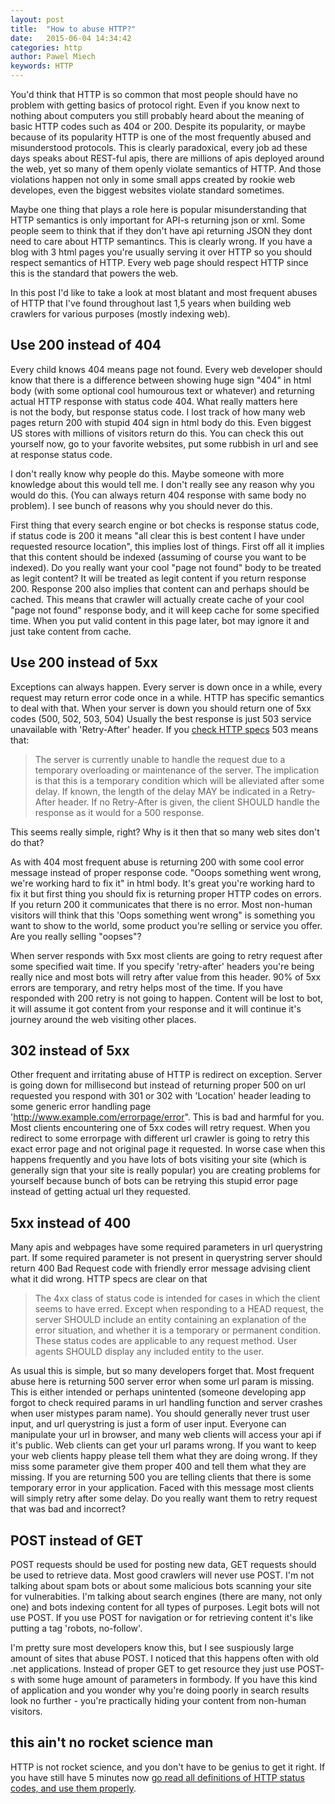 ```yaml
---
layout: post
title:  "How to abuse HTTP?"
date:   2015-06-04 14:34:42
categories: http
author: Pawel Miech
keywords: HTTP
---
```


You'd think that HTTP is so common that most people should have no problem 
with getting basics of protocol right. Even if you know next to nothing about computers
you still probably heard about the meaning of basic HTTP codes such as 404 or 200. 
Despite its popularity, or maybe because of its popularity HTTP is one 
of the most frequently abused and misunderstood protocols. This is clearly 
paradoxical, every job ad these days speaks about REST-ful apis, there
are millions of apis deployed around the web, yet so many of them openly
violate semantics of HTTP. And those violations happen not only in some
small apps created by rookie web developes, even the biggest websites violate
standard sometimes.

Maybe one thing that plays a role here is popular misunderstanding that HTTP 
semantics is only important for API-s returning json or xml. Some people
seem to think that if they don't have api returning JSON they dont need to 
care about HTTP semantincs. This is clearly wrong. If you have a blog with 3 html pages you're usually 
serving it over HTTP so you should respect semantics of HTTP. 
Every web page should respect HTTP since this is the standard 
that powers the web.

In this post I'd like to take a look at most blatant and most frequent 
abuses of HTTP that I've found throughout last 1,5 years when building
web crawlers for various purposes (mostly indexing web).

## Use 200 instead of 404

Every child knows 404 means page not found. Every web developer should
know that there is a difference between showing huge sign "404" in html
body (with some optional cool humourous text or whatever) and returning
actual HTTP response with status code 404. What really matters here  
is not the body, but response status code. I lost track of how many
web pages return 200 with stupid 404 sign in html body do this. Even biggest US stores with millions of visitors return
do this. You can check this out yourself now,
go to your favorite websites, put some rubbish in url and see at response
status code.

I don't really know why people do this. Maybe someone with more knowledge about
this would tell me. I don't really see any reason why you would do this. 
(You can always return 404 response with same body no problem).
I see bunch of reasons why you should never do this. 

First thing that every search engine or bot checks is response status code, 
if status code is 200 it means "all clear this is best content I have under
requested resource location", this implies
lost of things. First off all it implies that this content should be indexed 
(assuming of course you want to be indexed). Do you
really want your cool "page not found" body to be treated as legit content?
It will be treated as legit content if you return response 200.
Response 200 also implies that content can and perhaps should be cached. 
This means that crawler will actually create cache of your cool
"page not found" response body, and it will keep cache for some specified
time. When you put valid content in this page later, bot may ignore it
and just take content from cache. 

## Use 200 instead of 5xx

Exceptions can always happen. Every server is down once in a while, every 
request may return error code once in a while. HTTP has specific semantics
to deal with that. When your server is down you should return one of 5xx codes
(500, 502, 503, 504)
Usually the best response is just 503 service unavailable with 'Retry-After' 
header. If you [check HTTP specs](http://www.w3.org/Protocols/rfc2616/rfc2616-sec10.html#sec10.5.4)
503 means that:

> The server is currently unable to handle the request due to a temporary overloading or maintenance of the server. The implication is that this is a temporary condition which will be alleviated after some delay. If known, the length of the delay MAY be indicated in a Retry-After header. If no Retry-After is given, the client SHOULD handle the response as it would for a 500 response.


This seems really simple, right? Why is it then that so many web sites
don't do that?

As with 404 most frequent abuse is returning 200 with some cool error message 
instead of proper response code. "Ooops something went wrong, we're working
hard to fix it" in html body. It's great you're working hard to fix it but
first thing you should fix is returning proper HTTP codes on errors. If 
you return 200 it communicates that there is no error. 
Most non-human visitors will think that this 'Oops something went wrong" 
is something you want to show to the world, some product you're selling or 
service you offer. Are you really selling "oopses"? 

When server responds with 5xx most clients are going to retry request
after some specified wait time. If you specify 'retry-after' headers
you're being really nice and most bots will retry after value from this
header. 90% of 5xx errors are temporary, and retry helps
most of the time. If you have responded with 200 retry 
is not going to happen. Content will be lost to bot, it will assume it got
content from your response and it will continue it's journey around the web
visiting other places.

## 302 instead of 5xx

Other frequent and irritating abuse of HTTP is redirect on exception. 
Server is going down for millisecond but instead of returning proper 500 on
url requested you respond with 301 or 302 with 'Location' header leading
to some generic error handling page 'http://www.example.com/errorpage/error".
This is bad and harmful for you. Most clients encountering
one of 5xx codes will retry request.
When you redirect to some errorpage with different url crawler is going
to retry this exact error page and not original page it requested. In worse
case when this happens frequently and you have lots of bots visiting your site
(which is generally sign that your site is really popular) you are creating
problems for yourself because bunch of bots can be retrying this stupid error
page instead of getting actual url they requested. 

## 5xx instead of 400

Many apis and webpages have some required parameters in url querystring part. 
If some required parameter is not present in querystring
server should return 400 Bad Request code with friendly error message
advising client what it did wrong. HTTP specs are clear on that

> The 4xx class of status code is intended for cases in which the client seems to have erred. Except when responding to a HEAD request, the server SHOULD include an entity containing an explanation of the error situation, and whether it is a temporary or permanent condition. These status codes are applicable to any request method. User agents SHOULD display any included entity to the user.

As usual this is simple, but so many developers forget that. Most frequent
abuse here is returning 500 server error when some url param is missing. This is
either intended or perhaps unintented (someone developing app forgot to check
required params in url handling function and server crashes when user mistypes
param name). You
should generally never trust user input, and url querystring is just a form
of user input. Everyone can manipulate your url in browser, and many web
clients will access your api if it's public. Web clients can get your url
params wrong. If you want to keep your web
clients happy please tell them what they are doing wrong. If they miss some
parameter give them proper 400 and tell them what they are missing. If you
are returning 500 you are telling clients that there is some temporary error
in your application. Faced with this message most clients will simply retry
after some delay. Do you really want them to retry request that was bad and
incorrect? 

## POST instead of GET

POST requests should be used for posting new data, GET requests should be used
to retrieve data. Most good crawlers will never use POST. I'm not talking about
spam bots or about some malicious bots scanning your site for vulnerabities. 
I'm talking about search engines (there are many, not only one) and bots indexing
content for all types of purposes. Legit bots will not use POST. If you use POST
for navigation or for retrieving content it's like putting a tag 'robots, no-follow'.

I'm pretty sure most developers know this, but I see suspiously large amount 
of sites that abuse POST. I noticed that this happens often with old .net applications.
Instead of proper GET to get resource they just use POST-s with some huge amount
of parameters in formbody. If you have this kind of application and you wonder
why you're doing poorly in search results look no further - you're practically
hiding your content from non-human visitors. 

## this ain't no rocket science man

HTTP is not rocket science, and you don't have to be genius to get it right. 
If you have still have 5 minutes now [go read all definitions of HTTP
status codes, and use them properly](http://www.w3.org/Protocols/rfc2616/rfc2616-sec10.html).

